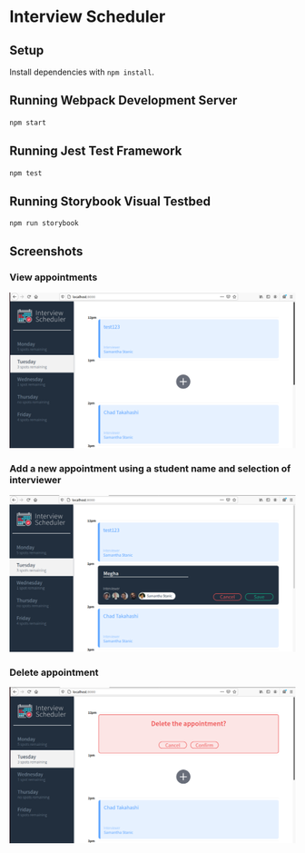 # Interview Scheduler

## Setup

Install dependencies with `npm install`.

## Running Webpack Development Server

```sh
npm start
```

## Running Jest Test Framework

```sh
npm test
```

## Running Storybook Visual Testbed

```sh
npm run storybook
```


## Screenshots

### View appointments
!["View Appointments"](docs/list_appointments.png)

### Add a new appointment using a student name and selection of interviewer
!["Add Appointment"](docs/add-appointment.png)

### Delete appointment
!["Delete Appointment"](docs/delete-appointment.png)
